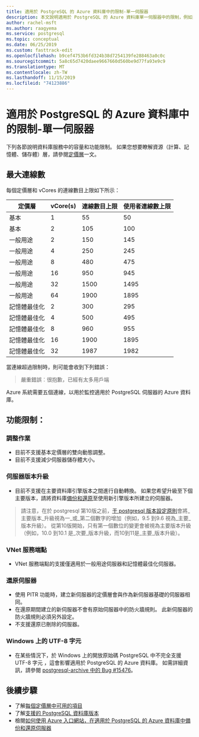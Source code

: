 ```yaml
---
title: 適用於 PostgreSQL 的 Azure 資料庫中的限制-單一伺服器
description: 本文說明適用於 PostgreSQL 的 Azure 資料庫單一伺服器中的限制，例如連線數目和儲存引擎選項。
author: rachel-msft
ms.author: raagyema
ms.service: postgresql
ms.topic: conceptual
ms.date: 06/25/2019
ms.custom: fasttrack-edit
ms.openlocfilehash: b9cef4753b6fd324b38d7254139fe288463a0c0c
ms.sourcegitcommit: 5a8c65d7420daee9667660d560be9d77fa93e9c9
ms.translationtype: MT
ms.contentlocale: zh-TW
ms.lasthandoff: 11/15/2019
ms.locfileid: "74123886"
---
```

# <a name="limits-in-azure-database-for-postgresql---single-server"></a>適用於 PostgreSQL 的 Azure 資料庫中的限制-單一伺服器
下列各節說明資料庫服務中的容量和功能限制。 如果您想要瞭解資源（計算、記憶體、儲存體）層，請參閱[定價層](concepts-pricing-tiers.md)一文。


## <a name="maximum-connections"></a>最大連線數
每個定價層和 vCores 的連線數目上限如下所示： 

|**定價層**| **vCore(s)**| **連線數目上限** | **使用者連線數上限** |
|---|---|---|---|
|基本| 1| 55 | 50|
|基本| 2| 105 | 100|
|一般用途| 2| 150| 145|
|一般用途| 4| 250| 245|
|一般用途| 8| 480| 475|
|一般用途| 16| 950| 945|
|一般用途| 32| 1500| 1495|
|一般用途| 64| 1900| 1895|
|記憶體最佳化| 2| 300| 295|
|記憶體最佳化| 4| 500| 495|
|記憶體最佳化| 8| 960| 955|
|記憶體最佳化| 16| 1900| 1895|
|記憶體最佳化| 32| 1987| 1982|

當連線超過限制時，則可能會收到下列錯誤：
> 嚴重錯誤︰很抱歉，已經有太多用戶端

Azure 系統需要五個連線，以用於監控適用於 PostgreSQL 伺服器的 Azure 資料庫。 

## <a name="functional-limitations"></a>功能限制：
### <a name="scale-operations"></a>調整作業
- 目前不支援基本定價層的雙向動態調整。
- 目前不支援減少伺服器儲存體大小。

### <a name="server-version-upgrades"></a>伺服器版本升級
- 目前不支援在主要資料庫引擎版本之間進行自動轉換。 如果您希望升級至下個主要版本，請將資料庫[備份和還原](./howto-migrate-using-dump-and-restore.md)至使用新引擎版本所建立的伺服器。

> 請注意，在於 postgresql 第10版之前，[于 postgresql 版本設定原則](https://www.postgresql.org/support/versioning/)會將_主要版本_升級視為一_或_第二個數字的增加（例如，9.5 到9.6 視為_主要_版本升級）。
> 從第10版開始，只有第一個數位的變更會被視為主要版本升級（例如，10.0 到10.1 是_次要_版本升級，而10到11是_主要_版本升級）。

### <a name="vnet-service-endpoints"></a>VNet 服務端點
- VNet 服務端點的支援僅適用於一般用途伺服器和記憶體最佳化伺服器。

### <a name="restoring-a-server"></a>還原伺服器
- 使用 PITR 功能時，建立新伺服器的定價層會與作為新伺服器基礎的伺服器相同。
- 在還原期間建立的新伺服器不會有原始伺服器中的防火牆規則。 此新伺服器的防火牆規則必須另外設定。
- 不支援還原已刪除的伺服器。

### <a name="utf-8-characters-on-windows"></a>Windows 上的 UTF-8 字元
- 在某些情況下，於 Windows 上的開放原始碼 PostgreSQL 中不完全支援 UTF-8 字元 ，這會影響適用於 PostgreSQL 的 Azure 資料庫。 如需詳細資訊，請參閱 [postgresql-archive 中的 Bug #15476](https://www.postgresql-archive.org/BUG-15476-Problem-on-show-trgm-with-4-byte-UTF-8-characters-td6056677.html)。

## <a name="next-steps"></a>後續步驟
- 了解[每個定價層中可用的項目](concepts-pricing-tiers.md)
- 了解[支援的 PostgreSQL 資料庫版本](concepts-supported-versions.md)
- 檢閱[如何使用 Azure 入口網站，在適用於 PostgreSQL 的 Azure 資料庫中備份和還原伺服器](howto-restore-server-portal.md)
